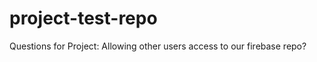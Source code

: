 # project-test-repo
Questions for Project:
    Allowing other users access to our firebase repo?
    
